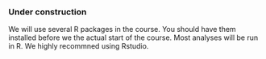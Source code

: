 ### Under construction

We will use several R packages in the course. You should have them installed before we the actual start of the course.
Most analyses will be run in R. We highly recommned using Rstudio.
